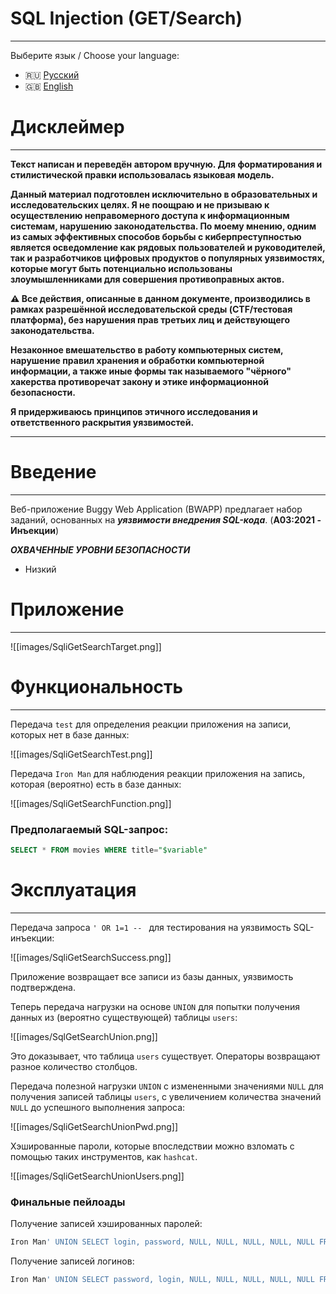 # SQL Injection (GET/Search)
---

Выберите язык / Choose your language:

- 🇷🇺 [Русский](WRITEUP.md)
- 🇬🇧 [English](WRITEUP.en.md)

# Дисклеймер
---

**Текст написан и переведён автором вручную. Для форматирования и стилистической правки использовалась языковая модель.**

**Данный материал подготовлен исключительно в образовательных и исследовательских целях.
Я не поощраю и не призываю к осуществлению неправомерного доступа к информационным системам, нарушению законодательства.
По моему мнению, одним из самых эффективных способов борьбы с киберпреступностью является осведомление как рядовых пользователей и руководителей, так и разработчиков цифровых продуктов о популярных уязвимостях, которые могут быть потенциально использованы злоумышленниками для совершения противоправных актов.**

**⚠️ Все действия, описанные в данном документе, производились в рамках разрешённой исследовательской среды (CTF/тестовая платформа), без нарушения прав третьих лиц и действующего законодательства.**

**Незаконное вмешательство в работу компьютерных систем, нарушение правил хранения и обработки компьютерной информации, а также иные формы так называемого "чёрного" хакерства противоречат закону и этике информационной безопасности.**

**Я придерживаюсь принципов этичного исследования и ответственного раскрытия уязвимостей.**

---

# Введение
---

Веб-приложение Buggy Web Application (BWAPP) предлагает набор заданий, основанных на ***уязвимости внедрения SQL-кода***. (**A03:2021 - Инъекции**)

***ОХВАЧЕННЫЕ УРОВНИ БЕЗОПАСНОСТИ***
- Низкий

# Приложение
---

![[images/SqliGetSearchTarget.png]]

# Функциональность
---

Передача `test` для определения реакции приложения на записи, которых нет в базе данных:

![[images/SqliGetSearchTest.png]]

Передача `Iron Man` для наблюдения реакции приложения на запись, которая (вероятно) есть в базе данных:

![[images/SqliGetSearchFunction.png]]

### Предполагаемый SQL-запрос:

```SQL
SELECT * FROM movies WHERE title="$variable"
```

# Эксплуатация
---

Передача запроса `' OR 1=1 -- ` для тестирования на уязвимость SQL-инъекции:

![[images/SqliGetSearchSuccess.png]]

Приложение возвращает все записи из базы данных, уязвимость подтверждена.

Теперь передача нагрузки на основе `UNION` для попытки получения данных из (вероятно существующей) таблицы `users`:

![[images/SqlGetSearchUnion.png]]

Это доказывает, что таблица `users` существует. Операторы возвращают разное количество столбцов.

Передача полезной нагрузки `UNION` с измененными значениями `NULL` для получения записей таблицы `users`, с увеличением количества значений `NULL` до успешного выполнения запроса:

![[images/SqliGetSearchUnionPwd.png]]

Хэшированные пароли, которые впоследствии можно взломать с помощью таких инструментов, как `hashcat`.

![[images/SqliGetSearchUnionUsers.png]]

### Финальные пейлоады

Получение записей хэшированных паролей:

```SQL
Iron Man' UNION SELECT login, password, NULL, NULL, NULL, NULL, NULL FROM users -- 
```

Получение записей логинов:

```SQL
Iron Man' UNION SELECT password, login, NULL, NULL, NULL, NULL, NULL FROM users -- 
```